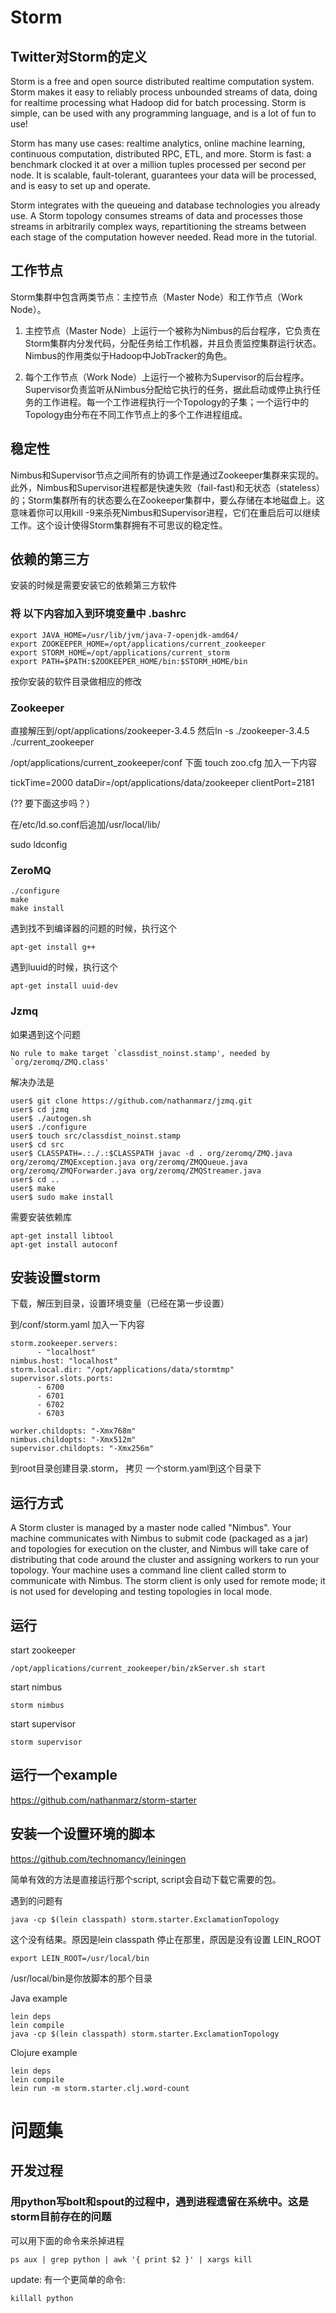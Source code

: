 # Storm

## Twitter对Storm的定义

Storm is a free and open source distributed realtime computation system. Storm makes it easy to reliably process unbounded streams of data, doing for realtime processing what Hadoop did for batch processing. Storm is simple, can be used with any programming language, and is a lot of fun to use!

Storm has many use cases: realtime analytics, online machine learning, continuous computation, distributed RPC, ETL, and more. Storm is fast: a benchmark clocked it at over a million tuples processed per second per node. It is scalable, fault-tolerant, guarantees your data will be processed, and is easy to set up and operate.

Storm integrates with the queueing and database technologies you already use. A Storm topology consumes streams of data and processes those streams in arbitrarily complex ways, repartitioning the streams between each stage of the computation however needed. Read more in the tutorial. 

## 工作节点

Storm集群中包含两类节点：主控节点（Master Node）和工作节点（Work Node）。   
    
1. 主控节点（Master Node）上运行一个被称为Nimbus的后台程序，它负责在Storm集群内分发代码，分配任务给工作机器，并且负责监控集群运行状态。Nimbus的作用类似于Hadoop中JobTracker的角色。
        
        
2. 每个工作节点（Work Node）上运行一个被称为Supervisor的后台程序。Supervisor负责监听从Nimbus分配给它执行的任务，据此启动或停止执行任务的工作进程。每一个工作进程执行一个Topology的子集；一个运行中的Topology由分布在不同工作节点上的多个工作进程组成。


## 稳定性

Nimbus和Supervisor节点之间所有的协调工作是通过Zookeeper集群来实现的。此外，Nimbus和Supervisor进程都是快速失败（fail-fast)和无状态（stateless）的；Storm集群所有的状态要么在Zookeeper集群中，要么存储在本地磁盘上。这意味着你可以用kill -9来杀死Nimbus和Supervisor进程，它们在重启后可以继续工作。这个设计使得Storm集群拥有不可思议的稳定性。

## 依赖的第三方

安装的时候是需要安装它的依赖第三方软件

### 将 以下内容加入到环境变量中 .bashrc

    export JAVA_HOME=/usr/lib/jvm/java-7-openjdk-amd64/
    export ZOOKEEPER_HOME=/opt/applications/current_zookeeper
    export STORM_HOME=/opt/applications/current_storm
    export PATH=$PATH:$ZOOKEEPER_HOME/bin:$STORM_HOME/bin

按你安装的软件目录做相应的修改

### Zookeeper

直接解压到/opt/applications/zookeeper-3.4.5  然后ln -s ./zookeeper-3.4.5 ./current_zookeeper

/opt/applications/current_zookeeper/conf  下面 touch zoo.cfg 加入一下内容

tickTime=2000
dataDir=/opt/applications/data/zookeeper
clientPort=2181


(?? 要下面这步吗？）

在/etc/ld.so.conf后追加/usr/local/lib/

  sudo ldconfig
  


### ZeroMQ

    ./configure
    make
    make install

遇到找不到编译器的问题的时候，执行这个      

    apt-get install g++


遇到luuid的时候，执行这个

    apt-get install uuid-dev
    
    

### Jzmq

如果遇到这个问题

    No rule to make target `classdist_noinst.stamp', needed by `org/zeromq/ZMQ.class'


解决办法是

    user$ git clone https://github.com/nathanmarz/jzmq.git
    user$ cd jzmq
    user$ ./autogen.sh
    user$ ./configure
    user$ touch src/classdist_noinst.stamp
    user$ cd src
    user$ CLASSPATH=.:./.:$CLASSPATH javac -d . org/zeromq/ZMQ.java org/zeromq/ZMQException.java org/zeromq/ZMQQueue.java org/zeromq/ZMQForwarder.java org/zeromq/ZMQStreamer.java
    user$ cd ..
    user$ make
    user$ sudo make install

需要安装依赖库

    apt-get install libtool
    apt-get install autoconf



## 安装设置storm

下载，解压到目录，设置环境变量（已经在第一步设置）

到<storm home>/conf/storm.yaml 加入一下内容

    storm.zookeeper.servers:
          - "localhost"
    nimbus.host: "localhost"
    storm.local.dir: "/opt/applications/data/stormtmp"
    supervisor.slots.ports:
          - 6700
          - 6701
          - 6702
          - 6703
    
    worker.childopts: "-Xmx768m"
    nimbus.childopts: "-Xmx512m"
    supervisor.childopts: "-Xmx256m"


到root目录创建目录.storm， 拷贝 一个storm.yaml到这个目录下

## 运行方式

A Storm cluster is managed by a master node called "Nimbus". Your machine communicates with Nimbus to submit code (packaged as a jar) and topologies for execution on the cluster, and Nimbus will take care of distributing that code around the cluster and assigning workers to run your topology. Your machine uses a command line client called storm to communicate with Nimbus. The storm client is only used for remote mode; it is not used for developing and testing topologies in local mode.

## 运行
start zookeeper

    /opt/applications/current_zookeeper/bin/zkServer.sh start

start nimbus

    storm nimbus
    
start supervisor

    storm supervisor


## 运行一个example

https://github.com/nathanmarz/storm-starter

## 安装一个设置环境的脚本

https://github.com/technomancy/leiningen

简单有效的方法是直接运行那个script, script会自动下载它需要的包。

遇到的问题有

    java -cp $(lein classpath) storm.starter.ExclamationTopology

这个没有结果。原因是lein classpath 停止在那里，原因是没有设置 LEIN_ROOT 

    export LEIN_ROOT=/usr/local/bin

/usr/local/bin是你放脚本的那个目录

Java example

    lein deps
    lein compile
    java -cp $(lein classpath) storm.starter.ExclamationTopology
    
Clojure example    
    
    lein deps
    lein compile
    lein run -m storm.starter.clj.word-count
    
# 问题集

## 开发过程

###  用python写bolt和spout的过程中，遇到进程遗留在系统中。这是storm目前存在的问题

可以用下面的命令来杀掉进程

    ps aux | grep python | awk '{ print $2 }' | xargs kill

update: 有一个更简单的命令: 

    killall python




